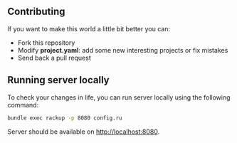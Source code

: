 
## Contributing

If you want to make this world a little bit better you can:

- Fork this repository
- Modify **project.yaml**: add some new interesting projects or fix mistakes
- Send back a pull request


## Running server locally

To check your changes in life, you can run server locally using the following command:

```sh
bundle exec rackup -p 8080 config.ru
```

Server should be available on [http://localhost:8080](http://localhost:8080/).
